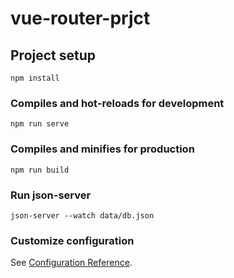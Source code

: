 # vue-router-prjct

## Project setup
```
npm install
```

### Compiles and hot-reloads for development
```
npm run serve
```

### Compiles and minifies for production
```
npm run build
```

### Run json-server
```
json-server --watch data/db.json
```

### Customize configuration
See [Configuration Reference](https://cli.vuejs.org/config/).
